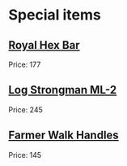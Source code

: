 # Special items #

## [Royal Hex Bar](https://www.kingsbox.it/en/product/royal-hex-bar/) ##
Price: 177

## [Log Strongman ML-2](https://www.kingsbox.it/en/product/strongman-log/) ##
Price: 245

## [Farmer Walk Handles](https://www.kingsbox.it/en/product/farmers-walk-handles/) ##
Price: 145
